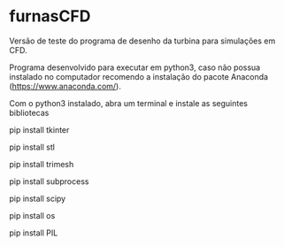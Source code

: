 # furnasCFD

Versão de teste do programa de desenho da turbina para simulações em CFD.

Programa desenvolvido para executar em python3, caso não possua instalado no computador recomendo a instalação do pacote Anaconda (https://www.anaconda.com/).

Com o python3 instalado, abra um terminal e instale as seguintes bibliotecas 

pip install tkinter

pip install stl

pip install trimesh

pip install subprocess

pip install scipy

pip install os

pip install PIL




